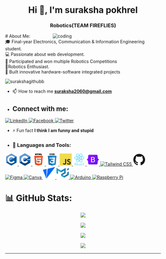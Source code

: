 <h1 align="center">Hi 👋, I'm suraksha pokhrel</h1>
<h3 align="center">Robotics(TEAM FIREFLIES)</h3>
<image align="right" alt="coding"width="350"src="https://user-images.githubusercontent.com/55389276/140866485-8fb1c876-9a8f-4d6a-98dc-08c4981eaf70.gif">
# About Me:
<br>🎓 Final-year Electronics, Communication & Information Engineering student.<br>💻 Passionate about web development.<br>🏅 Participated and won multiple Robotics Competitions<br>🚀Robotics Enthusiast.<br>🚀 Built innovative hardware-software integrated projects
    
<p align="left"> <img src="https://komarev.com/ghpvc/?username=surakshagithubb&label=Profile%20views&color=0e75b6&style=flat" alt="surakshagithubb" /> </p>

- 📫 How to reach me **suraksha2060@gmail.com**
- ## Connect with me:
<p align="left">
    <a href="https://www.linkedin.com/in/suraksha-pokhrel-13863a2b8/" target="_blank">
        <img src="https://cdn.jsdelivr.net/gh/devicons/devicon/icons/linkedin/linkedin-original.svg" alt="LinkedIn" width="50" height="50"/>
    </a>
    <a href="https://www.facebook.com/suraksha.pokhrel.75" target="_blank">
      <img src="https://cdn.jsdelivr.net/gh/devicons/devicon/icons/facebook/facebook-original.svg" alt="Facebook" width="50" height="50"/>
    </a>
     <a href="https://x.com/Surak5haPokhrel" target="_blank">
          <img src="https://cdn.jsdelivr.net/gh/devicons/devicon/icons/twitter/twitter-original.svg" alt="Twitter" width="50" height="50"/>
    </a>
    
 
</p>

- ⚡ Fun fact **I think I am funny and stupid**
  
- <h3 align="left">🚀 Languages and Tools:</h3>


<p align="left"> 
  <!-- C -->
  <a href="https://www.cprogramming.com/" target="_blank"> 
    <img src="https://raw.githubusercontent.com/devicons/devicon/master/icons/c/c-original.svg" alt="C" width="40" height="40"/>
  </a> 
  
  <!-- C++ -->
  <a href="https://www.w3schools.com/cpp/" target="_blank"> 
    <img src="https://raw.githubusercontent.com/devicons/devicon/master/icons/cplusplus/cplusplus-original.svg" alt="C++" width="40" height="40"/> 
  </a> 
  
  <!-- HTML5 -->
  <a href="https://www.w3.org/html/" target="_blank"> 
    <img src="https://raw.githubusercontent.com/devicons/devicon/master/icons/html5/html5-original-wordmark.svg" alt="HTML5" width="40" height="40"/> 
  </a> 
  
  <!-- CSS3 -->
  <a href="https://www.w3schools.com/css/" target="_blank"> 
    <img src="https://raw.githubusercontent.com/devicons/devicon/master/icons/css3/css3-original-wordmark.svg" alt="CSS3" width="40" height="40"/> 
  </a> 
  
  <!-- JavaScript -->
  <a href="https://developer.mozilla.org/en-US/docs/Web/JavaScript" target="_blank"> 
    <img src="https://raw.githubusercontent.com/devicons/devicon/master/icons/javascript/javascript-original.svg" alt="JavaScript" width="40" height="40"/> 
  </a> 
  
  <!-- React -->
  <a href="https://reactjs.org/" target="_blank"> 
    <img src="https://raw.githubusercontent.com/devicons/devicon/master/icons/react/react-original-wordmark.svg" alt="React" width="40" height="40"/> 
  </a> 

  
  <!-- Bootstrap -->
  <a href="https://getbootstrap.com/" target="_blank"> 
    <img src="https://raw.githubusercontent.com/devicons/devicon/master/icons/bootstrap/bootstrap-original.svg" alt="Bootstrap" width="40" height="40"/> 
  </a> 
  
  <!-- Tailwind CSS -->
  <a href="https://tailwindcss.com/" target="_blank"> 
    <img src="https://www.vectorlogo.zone/logos/tailwindcss/tailwindcss-icon.svg" alt="Tailwind CSS" width="40" height="40"/> 
  </a> 
  
  <!-- GitHub -->
  <a href="https://github.com/" target="_blank"> 
    <img src="https://raw.githubusercontent.com/devicons/devicon/master/icons/github/github-original.svg" alt="GitHub" width="40" height="40"/> 
  </a> 
  
  <!-- Figma -->
  <a href="https://www.figma.com/" target="_blank"> 
    <img src="https://www.vectorlogo.zone/logos/figma/figma-icon.svg" alt="Figma" width="40" height="40"/> 
  </a> 
  
  <!-- Canva -->
  <a href="https://www.canva.com/" target="_blank"> 
    <img src="https://www.vectorlogo.zone/logos/canva/canva-icon.svg" alt="Canva" width="40" height="40"/> 
  </a> 
  <!-- Vite -->
  <a href="https://vitejs.dev/" target="_blank"> 
    <img src="https://raw.githubusercontent.com/devicons/devicon/master/icons/vite/vite-original.svg" alt="Vite" width="40" height="40"/> 
  </a> 
  <!-- Material-UI (MUI) -->
  <a href="https://mui.com/" target="_blank"> 
    <img src="https://raw.githubusercontent.com/devicons/devicon/master/icons/materialui/materialui-original.svg" alt="MUI (Material-UI)" width="40" height="40"/> 
  </a>
     <!-- Arduino -->
  <a href="https://www.arduino.cc/" target="_blank"> 
    <img src="https://cdn.worldvectorlogo.com/logos/arduino-1.svg" alt="Arduino" width="40" height="40"/> 
  </a>
     <!-- Raspberry Pi -->
  <a href="https://www.raspberrypi.org/" target="_blank"> 
    <img src="https://cdn.worldvectorlogo.com/logos/raspberry-pi.svg" alt="Raspberry Pi" width="40" height="40"/> 
  </a> 
  
</p>

# 📊 GitHub Stats:
<div align="center">

<!-- GitHub Stats -->
![](https://github-readme-stats.vercel.app/api?username=surakshapokhrel&theme=tokyonight&hide_border=false&include_all_commits=true&count_private=true)<br/>

<!-- GitHub Streak -->
![](https://github-readme-streak-stats.herokuapp.com/?user=surakshapokhrel&theme=tokyonight&hide_border=false)<br/>

<!-- Top Languages -->
![](https://github-readme-stats.vercel.app/api/top-langs/?username=surakshapokhrel&theme=tokyonight&hide_border=false&include_all_commits=true&count_private=true&layout=compact)

<!-- Profile Views Counter -->
[![](https://komarev.com/ghpvc/?username=surakshapokhrel&color=blue&style=flat-square)](https://github.com/yourusername)

</div>

---

